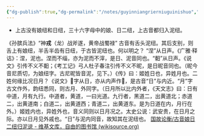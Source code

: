 ```yaml
---
{"dg-publish":true,"dg-permalink":"/notes/guyinniangrierniuguinishuo","permalink":"/notes/guyinniangrierniuguinishuo/","tags":["语言学"],"created":"2024-11-30T20:49:41.069+08:00","updated":"2025-04-21T16:09:21.108+08:00"}
---
```


- 上古没有娘纽和日纽，三十六字母中的娘、日二纽，上古音都归入泥纽。

《孙膑兵法》“神**戎**（龙）战斧遂，黄帝战蜀禄”
古音有舌头泥纽。其后支别，则舌上有娘纽，半舌半齿有日纽，于古皆泥纽也。何以明之？
“涅”从日声。《广雅·释诂》：涅，泥也。涅而不缁，亦为泥而不滓，是日、泥音同也。“䵒”从日声。《说文》引传不义不䵒；《考工记》弓人杜子春注引传不义不昵，是日昵音同也。（昵今音尼质切，为娘纽字。古尼昵皆音泥，见下。）《传》曰：姬姓日也，异姓月也。二姓何缘比况日月？《说文》𢓴字从日，亦从内声作𢓇，是古音“日”与内近。“月”字古文作外，韵纽悉同，则古月、外同字。（日月所以比内外者，《天文志》曰：日有中道，月有九行。中道者，黄道，一曰光道。九行者，黑道二，出黄道北；赤道二，出黄道南；白道二，出黄道西；青道二，出黄道东。是为日道在内，月行在外。）姬姓内也，异姓外也，音义同则以日月况之。太史公说：武安贵，在日月之际。亦以日月见外戚也。“日”与泥内同音，故知其在泥纽也。
[国故论衡/古音娘日二纽归泥说 - 维基文库，自由的图书馆 (wikisource.org)](https://zh.wikisource.org/zh-hans/%E5%9C%8B%E6%95%85%E8%AB%96%E8%A1%A1/%E5%8F%A4%E9%9F%B3%E5%A8%98%E6%97%A5%E4%BA%8C%E7%B4%90%E6%AD%B8%E6%B3%A5%E8%AA%AA)